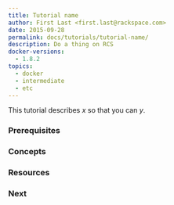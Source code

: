 ```yaml
---
title: Tutorial name
author: First Last <first.last@rackspace.com>
date: 2015-09-28
permalink: docs/tutorials/tutorial-name/
description: Do a thing on RCS
docker-versions:
  - 1.8.2
topics:
  - docker
  - intermediate
  - etc
---
```


<!--
Limit concept-based tutorials to a single idea or concept. Choose a name that accurately describes the content. For example:

# Docker 101
# Advanced Docker
-->

This tutorial describes *x* so that you can *y*.

<!--
Give a brief summary of what this tutorial describes and why it matters. For example:

"This tutorial describes Docker basics: what Docker is and how to start using it."
-->

### Prerequisites

<!--
List any prerequisites. Indicate a level of mastery where possible. Prerequisites might not be relevant for a concept-based tutorial.

* Comfortable entering basic commands in a CLI
* Basic understanding of network protocols
* Links to other tutorials
-->

### Concepts

<!--
Present concepts in the order in which your audience will learn them most easily. Use H3 subheadings. Limit each subheading to a single concept.

For example:

### Foundational concept

Understanding this concept will help you understand the next concept.

### Next concept

Continue explaining concepts until you've adequately covered the tightly scoped idea covered by this tutorial.
-->

### Resources

<!--
* Links to related and supporting content
-->

### Next

<!--
* What should your audience read next?
-->
